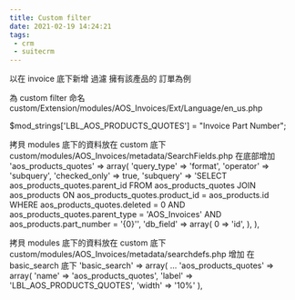 ```yaml
---
title: Custom filter
date: 2021-02-19 14:24:21
tags:
 - crm
 - suitecrm
---
```


以在 invoice 底下新增 過濾 擁有該產品的 訂單為例

為 custom filter 命名
custom/Extension/modules/AOS_Invoices/Ext/Language/en_us.php

$mod_strings['LBL_AOS_PRODUCTS_QUOTES'] = "Invoice Part Number";


拷貝 modules 底下的資料放在 custom 底下
custom/modules/AOS_Invoices/metadata/SearchFields.php
在底部增加
    'aos_products_quotes' =>
    array(
        'query_type' => 'format',
        'operator' => 'subquery',
        'checked_only' => true,
        'subquery' => 'SELECT
                           aos_products_quotes.parent_id
                       FROM
                           aos_products_quotes
                           JOIN aos_products ON aos_products_quotes.product_id = aos_products.id
                       WHERE
                           aos_products_quotes.deleted = 0
                           AND aos_products_quotes.parent_type = \'AOS_Invoices\'
                           AND aos_products.part_number = \'{0}\'',
        'db_field' =>
        array(
            0 => 'id',
        ),
    ),



拷貝 modules 底下的資料放在 custom 底下
custom/modules/AOS_Invoices/metadata/searchdefs.php
增加  在 basic_search 底下
        'basic_search' =>
        array(
	...
            'aos_products_quotes' => array(
                'name' => 'aos_products_quotes',
                'label' => 'LBL_AOS_PRODUCTS_QUOTES',
                'width' => '10%'
            ),
